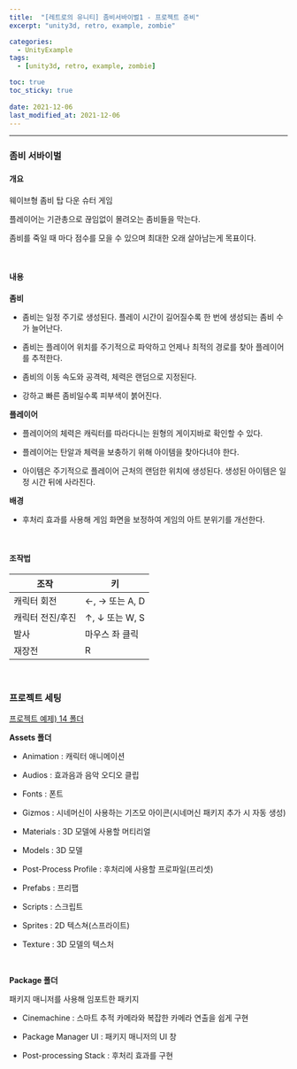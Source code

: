 ```yaml
---
title:  "[레트로의 유니티] 좀비서바이벌1 - 프로젝트 준비"
excerpt: "unity3d, retro, example, zombie"

categories:
  - UnityExample
tags:
  - [unity3d, retro, example, zombie]

toc: true
toc_sticky: true
 
date: 2021-12-06 
last_modified_at: 2021-12-06
---  
```


***

### 좀비 서바이벌  

#### 개요
웨이브형 좀비 탑 다운 슈터 게임  

플레이어는 기관총으로 끊임없이 몰려오는 좀비들을 막는다.  

좀비를 죽일 때 마다 점수를 모을 수 있으며 최대한 오래 살아남는게 목표이다.  

<br>

#### 내용  

**좀비**  

* 좀비는 일정 주기로 생성된다. 플레이 시간이 길어질수록 한 번에 생성되는 좀비 수가 늘어난다.  

* 좀비는 플레이어 위치를 주기적으로 파악하고 언제나 최적의 경로를 찾아 플레이어를 추적한다.  

* 좀비의 이동 속도와 공격력, 체력은 랜덤으로 지정된다.  

* 강하고 빠른 좀비일수록 피부색이 붉어진다.  

**플레이어**  

* 플레이어의 체력은 캐릭터를 따라다니는 원형의 게이지바로 확인할 수 있다.  

* 플레이어는 탄알과 체력을 보충하기 위해 아이템을 찾아다녀야 한다.  

* 아이템은 주기적으로 플레이어 근처의 랜덤한 위치에 생성된다. 생성된 아이템은 일정 시간 뒤에 사라진다.  

**배경**  

* 후처리 효과를 사용해 게임 화면을 보정하여 게임의 아트 분위기를 개선한다.    

<br>

#### 조작법  

|조작|키|
|------|---|
|캐릭터 회전|←, → 또는 A, D|
|캐릭터 전진/후진|↑, ↓ 또는 W, S|
|발사|마우스 좌 클릭|
|재장전|R|  

<br>

### 프로젝트 세팅

[프로젝트 예제) 14 폴더](https://github.com/IJEMIN/Unity-Programming-Essence.git_)  

**Assets 폴더**  

* Animation : 캐릭터 애니메이션  

* Audios : 효과음과 음악 오디오 클립

* Fonts : 폰트  

* Gizmos : 시네머신이 사용하는 기즈모 아이콘(시네머신 패키지 추가 시 자동 생성)

* Materials : 3D 모델에 사용할 머티리얼 

* Models : 3D 모델

* Post-Process Profile : 후처리에 사용할 프로파일(프리셋)

* Prefabs : 프리팹

* Scripts : 스크립트  

* Sprites : 2D 텍스쳐(스프라이트)

* Texture : 3D 모델의 텍스처  

<br>

**Package 폴더**  

패키지 매니저를 사용해 임포트한 패키지  

* Cinemachine : 스마트 추적 카메라와 복잡한 카메라 연출을 쉽게 구현  

* Package Manager UI : 패키지 매니저의 UI 창  

* Post-processing Stack : 후처리 효과를 구현




